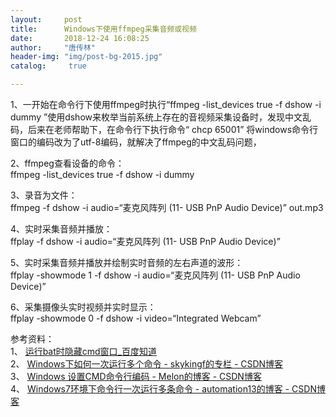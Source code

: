 ```yaml
---
layout:		post
title: 		Windows下使用ffmpeg采集音频或视频
date: 		2018-12-24 16:08:25
author:		"唐传林"
header-img: "img/post-bg-2015.jpg"
catalog:	 true

---
```

1、一开始在命令行下使用ffmpeg时执行“ffmpeg -list_devices true -f dshow -i dummy
”使用dshow来枚举当前系统上存在的音视频采集设备时，发现中文乱码，后来在老师帮助下，在命令行下执行命令“ chcp 65001”
将windows命令行窗口的编码改为了utf-8编码，就解决了ffmpeg的中文乱码问题，

2、ffmpeg查看设备的命令：  
ffmpeg -list_devices true -f dshow -i dummy

3、录音为文件：  
ffmpeg -f dshow -i audio=“麦克风阵列 (11- USB PnP Audio Device)” out.mp3

4、实时采集音频并播放：  
ffplay -f dshow -i audio=“麦克风阵列 (11- USB PnP Audio Device)”

5、实时采集音频并播放并绘制实时音频的左右声道的波形：  
ffplay -showmode 1 -f dshow -i audio=“麦克风阵列 (11- USB PnP Audio Device)”

6、采集摄像头实时视频并实时显示：  
ffplay -showmode 0 -f dshow -i video=“Integrated Webcam”

参考资料：  
1、 [ 运行bat时隐藏cmd窗口_百度知道 ](https://zhidao.baidu.com/question/269741610.html)  
2、 [ Windows下如何一次运行多个命令 - skykingf的专栏 - CSDN博客
](https://blog.csdn.net/skykingf/article/details/11992351)  
3、 [ Windows 设置CMD命令行编码 - Melon的博客 - CSDN博客
](https://blog.csdn.net/wyl530274554/article/details/74642697)  
4、 [ Windows7环境下命令行一次运行多条命令 - automation13的博客 - CSDN博客
](https://blog.csdn.net/automation13/article/details/76285401)

